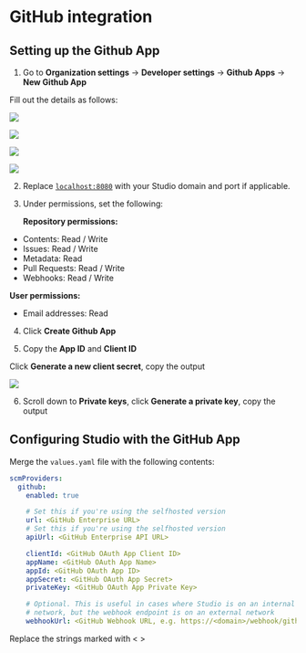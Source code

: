 # GitHub integration

## Setting up the Github App

1. Go to **Organization settings** -> **Developer settings** -> **Github Apps**
   -> **New Github App**

Fill out the details as follows:

![](/img/studio-selfhosted-github-1.png)

![](/img/studio-selfhosted-github-2.png)

![](/img/studio-selfhosted-github-3.png)

![](/img/studio-selfhosted-github-4.png)

2. Replace [`localhost:8080`](http://localhost:8080) with your Studio domain and
   port if applicable.

3. Under permissions, set the following:

   **Repository permissions:**

- Contents: Read / Write
- Issues: Read / Write
- Metadata: Read
- Pull Requests: Read / Write
- Webhooks: Read / Write

**User permissions:**

- Email addresses: Read

4. Click **Create Github App**

5. Copy the **App ID** and **Client ID**

Click **Generate a new client secret**, copy the output

![](/img/studio-selfhosted-github-5.png)

6. Scroll down to **Private keys**, click **Generate a private key**, copy the
   output

## Configuring Studio with the GitHub App

Merge the `values.yaml` file with the following contents:

```yaml
scmProviders:
  github:
    enabled: true

    # Set this if you're using the selfhosted version
    url: <GitHub Enterprise URL>
    # Set this if you're using the selfhosted version
    apiUrl: <GitHub Enterprise API URL>

    clientId: <GitHub OAuth App Client ID>
    appName: <GitHub OAuth App Name>
    appId: <GitHub OAuth App ID>
    appSecret: <GitHub OAuth App Secret>
    privateKey: <GitHub OAuth App Private Key>

    # Optional. This is useful in cases where Studio is on an internal
    # network, but the webhook endpoint is on an external network
    webhookUrl: <GitHub Webhook URL, e.g. https://<domain>/webhook/github/>
```

<admon type="info">

Replace the strings marked with < >

</admon>
